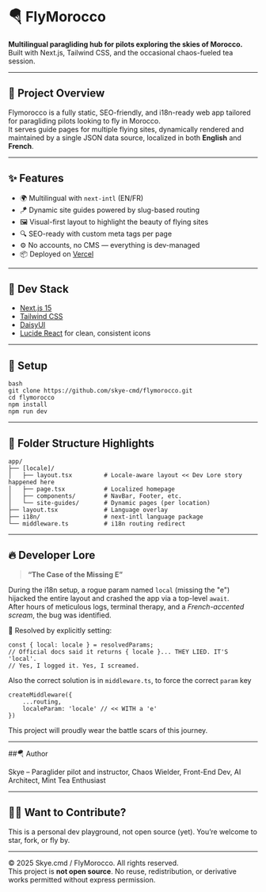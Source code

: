 # 🪂 FlyMorocco

**Multilingual paragliding hub for pilots exploring the skies of Morocco.**  
Built with Next.js, Tailwind CSS, and the occasional chaos-fueled tea session.

---

## 🚀 Project Overview

Flymorocco is a fully static, SEO-friendly, and i18n-ready web app tailored for paragliding pilots looking to fly in Morocco.  
It serves guide pages for multiple flying sites, dynamically rendered and maintained by a single JSON data source, localized in both **English** and **French**.

---

## ✨ Features

- 🌍 Multilingual with `next-intl` (EN/FR)
- 🪁 Dynamic site guides powered by slug-based routing
- 🖼️ Visual-first layout to highlight the beauty of flying sites
- 🔍 SEO-ready with custom meta tags per page
- ⚙️ No accounts, no CMS — everything is dev-managed
- 📦 Deployed on [Vercel](https://vercel.com/)

---

## 🧠 Dev Stack

- [Next.js 15](https://nextjs.org/)
- [Tailwind CSS](https://tailwindcss.com/)
- [DaisyUI](https://daisyui.com/)
- [Lucide React](https://lucide.dev/) for clean, consistent icons

---

## 🧠 Setup

    bash
    git clone https://github.com/skye-cmd/flymorocco.git
    cd flymorocco
    npm install
    npm run dev

---

## 📂 Folder Structure Highlights

    app/
    ├── [locale]/
    │   ├── layout.tsx         # Locale-aware layout << Dev Lore story happened here
    │   ├── page.tsx           # Localized homepage
    │   ├── components/        # NavBar, Footer, etc.
    │   └── site-guides/       # Dynamic pages (per location)
    ├── layout.tsx             # Language overlay
    ├── i18n/                  # next-intl language package
    └── middleware.ts          # i18n routing redirect

---

## 🔥 Developer Lore

> **“The Case of the Missing E”**

During the i18n setup, a rogue param named `local` (missing the "e") hijacked the entire layout and crashed the app via a top-level `await`.  
After hours of meticulous logs, terminal therapy, and a *French-accented scream*, the bug was identified.

🧪 Resolved by explicitly setting:

   
    const { local: locale } = resolvedParams;
    // Official docs said it returns { locale }... THEY LIED. IT'S 'local'.
    // Yes, I logged it. Yes, I screamed.
   

Also the correct solution is in `middleware.ts`, to force the correct `param` key

    createMiddleware({
        ...routing,
        localeParam: 'locale' // << WITH a 'e'
    })

This project will proudly wear the battle scars of this journey.

---

##🪂 Author

Skye – Paraglider pilot and instructor, Chaos Wielder, Front-End Dev, AI Architect, Mint Tea Enthusiast

---

## 🧙‍♂️ Want to Contribute?

This is a personal dev playground, not open source (yet).
You’re welcome to star, fork, or fly by.

---

© 2025 Skye.cmd / FlyMorocco. All rights reserved.  
This project is **not open source**. No reuse, redistribution, or derivative works permitted without express permission.